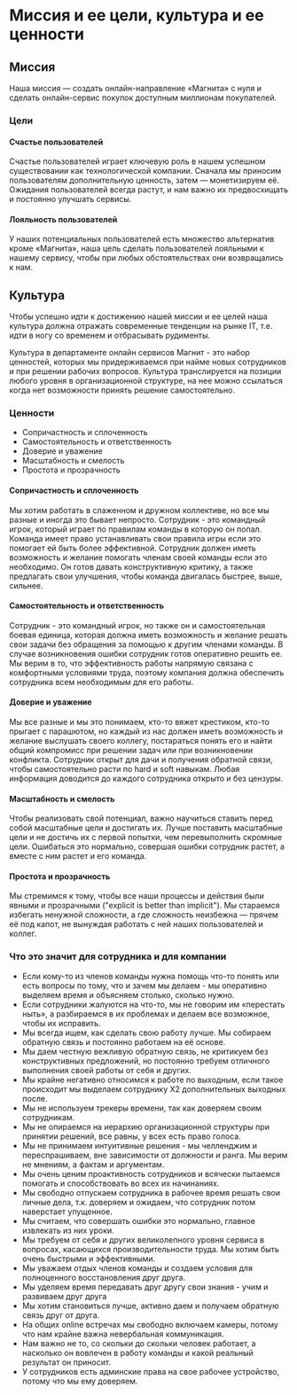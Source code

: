 # Миссия и ее цели, культура и ее ценности

## Миссия

Наша миссия — создать онлайн-направление «Магнита» с нуля и сделать онлайн-сервис покупок доступным миллионам покупателей.

### Цели

#### Счастье пользователей

Счастье пользователей играет ключевую роль в нашем успешном существовании как технологической компании. Сначала мы приносим пользователям дополнительную ценность, затем — монетизируем её. Ожидания пользователей всегда растут, и нам важно их предвосхищать и постоянно улучшать сервисы.

#### Лояльность пользователей

У наших потенциальных пользователей есть множество альтернатив кроме «Магнита», наша цель сделать пользователей лояльными к нашему сервису, чтобы при любых обстоятельствах они возвращались к нам.

## Культура

Чтобы успешно идти к достижению нашей миссии и ее целей наша культура должна отражать современные тенденции на рынке IT, т.е. идти в ногу со временем и отбрасывать рудименты.

Культура в департаменте онлайн сервисов Магнит - это набор ценностей, которых мы придерживаемся при найме новых сотрудников и при решении рабочих вопросов. Культура транслируется на позиции любого уровня в организационной структуре, на нее можно ссылаться когда нет возможности принять решение самостоятельно.

### Ценности

* Сопричастность и сплоченность
* Самостоятельность и ответственность
* Доверие и уважение
* Масштабность и смелость
* Простота и прозрачность

#### Сопричастность и сплоченность

Мы хотим работать в слаженном и дружном коллективе, но все мы разные и иногда это бывает непросто. Сотрудник - это командный игрок, который играет по правилам команды в которую он попал. Команда имеет право устанавливать свои правила игры если это помогает ей быть более эффективной. Сотрудник должен иметь возможность и желание помогать членам своей команды если это необходимо. Он готов давать конструктивную критику, а также предлагать свои улучшения, чтобы команда двигалась быстрее, выше, сильнее.

#### Самостоятельность и ответственность

Сотрудник - это командный игрок, но также он и самостоятельная боевая единица, которая должна иметь возможность и желание решать свои задачи без обращения за помощью к другим членами команды. В случае возникновения ошибки сотрудник готов оперативно решить ее. Мы верим в то, что эффективность работы напрямую связана с комфортными условиями труда, поэтому компания должна обеспечить сотрудника всем необходимым для его работы.

#### Доверие и уважение

Мы все разные и мы это понимаем, кто-то вяжет крестиком, кто-то прыгает с парашютом, но каждый из нас должен иметь возможность и желание выслушать своего коллегу, постараться понять его и найти общий компромисс при решении задач или при возникновении конфликта. Сотрудник открыт для дачи и получения обратной связи, чтобы самостоятельно расти по hard и soft навыкам. Любая информация доводится до каждого сотрудника открыто и без цензуры.

#### Масштабность и смелость

Чтобы реализовать свой потенциал, важно научиться ставить перед собой масштабные цели и достигать их. Лучше поставить масштабные цели и не достичь их с первой попытки, чем перевыполнить скромные цели. Ошибаться это нормально, совершая ошибки сотрудник растет, а вместе с ним растет и его команда.

#### Простота и прозрачность

Мы стремимся к тому, чтобы все наши процессы и действия были явными и прозрачными ("explicit is better than implicit"). Мы стараемся избегать ненужной сложности, а где сложность неизбежна — прячем её под капот, не вынуждая работать с ней наших пользователей и коллег.

### Что это значит для сотрудника и для компании

* Если кому-то из членов команды нужна помощь что-то понять или есть вопросы по тому, что и зачем мы делаем - мы оперативно выделяем время и объясняем столько, сколько нужно.
* Если сотрудники жалуются на что-то, мы не говорим им «перестать ныть», а разбираемся в их проблемах и делаем все возможное, чтобы их исправить.
* Мы всегда ищем, как сделать свою работу лучше. Мы собираем обратную связь и постоянно работаем на её основе.
* Мы даем честную вежливую обратную связь, не критикуем без конструктивных предложений, но постоянно требуем отличного выполнения своей работы от себя и других.
* Мы крайне негативно относимся к работе по выходным, если такое происходит мы выделаем сотруднику X2 дополнительных выходных после.
* Мы не используем трекеры времени, так как доверяем своим сотрудникам.
* Мы не опираемся на иерархию организационной структуры при принятии решений, все равны, у всех есть право голоса.
* Мы не принимаем интуитивные решения - мы челленджим и переспрашиваем, вне зависимости от должности и ранга. Мы верим не мнениям, а фактам и аргументам.
* Мы очень ценим проактивность сотрудников и всячески пытаемся помогать и способствовать во всех их начинаниях.
* Мы свободно отпускаем сотрудника в рабочее время решать свои личные дела, т.к. доверяем и ожидаем, что сотрудник потом наверстает упущенное.
* Мы считаем, что совершать ошибки это нормально, главное извлекать из них уроки.
* Мы требуем от себя и других великолепного уровня сервиса в вопросах, касающихся производительности труда. Мы хотим быть очень быстрыми и эффективными.
* Мы уважаем отдых членов команды и создаем условия для полноценного восстановления друг друга.
* Мы уделяем время передавать друг другу свои знания - учим и развиваем друг друга
* Мы хотим становиться лучше, активно даем и получаем обратную связь друг от друга.
* На общих online встречах мы свободно включаем камеры, потому что нам крайне важна невербальная коммуникация.
* Нам важно не то, со скольки до скольки человек работает, а насколько он вовлечен в работу команды и какой реальный результат он приносит.
* У сотрудников есть админcкие права на свое рабочее устройство, потому что мы ему доверяем.
